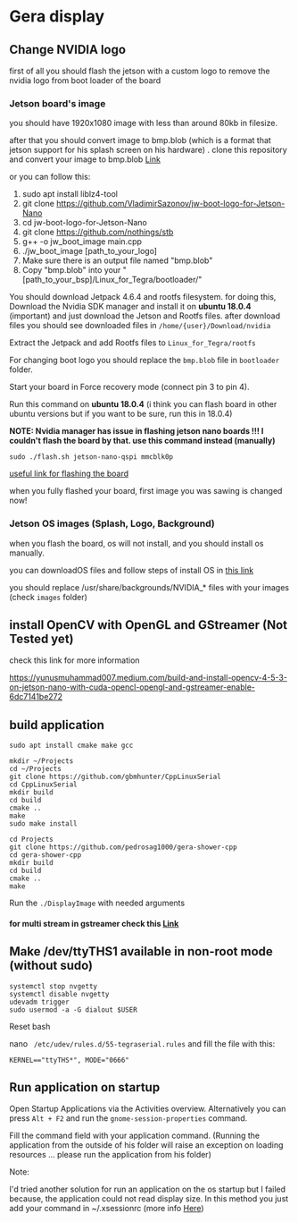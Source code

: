 # Gera display


## Change NVIDIA logo

first of all you should flash the jetson with a custom logo to remove the nvidia logo from boot loader of the board

### Jetson board's image

you should have 1920x1080 image with less than around 80kb in filesize.

after that you should convert image to bmp.blob (which is a format that jetson support for his splash screen on his hardware)
. clone this repository and convert your image to bmp.blob [Link](https://github.com/VladimirSazonov/jw-boot-logo-for-Jetson-Nano)

or you can follow this:
1) sudo apt install liblz4-tool
2) git clone https://github.com/VladimirSazonov/jw-boot-logo-for-Jetson-Nano
3) cd jw-boot-logo-for-Jetson-Nano
4) git clone https://github.com/nothings/stb
5) g++ -o jw_boot_image main.cpp
6) ./jw_boot_image [path_to_your_logo]
7) Make sure there is an output file named "bmp.blob"
8) Copy "bmp.blob" into your "[path_to_your_bsp]/Linux_for_Tegra/bootloader/"


You should download Jetpack 4.6.4 and rootfs filesystem. for doing this, Download the Nvidia SDK manager and install it on ****ubuntu 18.0.4**** (important)
and just download the Jetson and Rootfs files. after download files you should see downloaded files in `/home/{user}/Download/nvidia`


Extract the Jetpack and add Rootfs files to `Linux_for_Tegra/rootfs`

For changing boot logo you should replace the `bmp.blob` file in `bootloader` folder.

Start your board in Force recovery mode (connect pin 3 to pin 4).

Run this command on **ubuntu 18.0.4** (i think you can flash board in other ubuntu versions but if you want to be sure, run this in 18.0.4)


**NOTE: Nvidia manager has issue in flashing jetson nano boards !!! I couldn't flash the board by that. use this command instead (manually)**
```shell
sudo ./flash.sh jetson-nano-qspi mmcblk0p
```

[useful link for flashing the board](https://developer.technexion.com/docs/flash-step)

when you fully flashed your board, first image you was sawing is changed now!

### Jetson OS images (Splash, Logo, Background)

when you flash the board, os will not install, and you should install os manually.

you can downloadOS files and follow steps of install OS in [this link](https://developer.nvidia.com/embedded/learn/get-started-jetson-nano-devkit#write)

you should replace /usr/share/backgrounds/NVIDIA_* files with your images (check `images` folder)

## install OpenCV with OpenGL and GStreamer (Not Tested yet)

check this link for more information

https://yunusmuhammad007.medium.com/build-and-install-opencv-4-5-3-on-jetson-nano-with-cuda-opencl-opengl-and-gstreamer-enable-6dc7141be272

## build application

```shell
sudo apt install cmake make gcc

mkdir ~/Projects
cd ~/Projects
git clone https://github.com/gbmhunter/CppLinuxSerial
cd CppLinuxSerial
mkdir build
cd build
cmake ..
make
sudo make install

cd Projects
git clone https://github.com/pedrosag1000/gera-shower-cpp
cd gera-shower-cpp
mkdir build
cd build
cmake ..
make 
```

Run the `./DisplayImage` with needed arguments


#### for multi stream in gstreamer check this [Link](https://gstreamer.freedesktop.org/documentation/coreelements/tee.html?gi-language=c)


## Make /dev/ttyTHS1 available in non-root mode (without sudo)
 
````shell
systemctl stop nvgetty
systemctl disable nvgetty
udevadm trigger
sudo usermod -a -G dialout $USER
````
Reset bash

nano ` /etc/udev/rules.d/55-tegraserial.rules` and fill the file with this:

```shell
KERNEL=="ttyTHS*", MODE="0666"
```

## Run application on startup

Open Startup Applications via the Activities overview. Alternatively you can press `Alt + F2` and run the `gnome-session-properties` command.
 
Fill the command field with your application command. (Running the application from the outside of his folder will raise an exception on loading resources ... please run the application from his folder)

Note:

I'd tried another solution for run an application on the os startup but I failed because, the application could not read display size. 
In this method you just add your command in ~/.xsessionrc (more info [Here](https://unix.stackexchange.com/questions/281858/difference-between-xinitrc-xsession-and-xsessionrc))